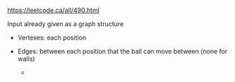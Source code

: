 https://leetcode.ca/all/490.html


Input already given as a graph structure
- Vertexes: each position
- Edges: between each position that the ball can move between (none for walls)


	- 